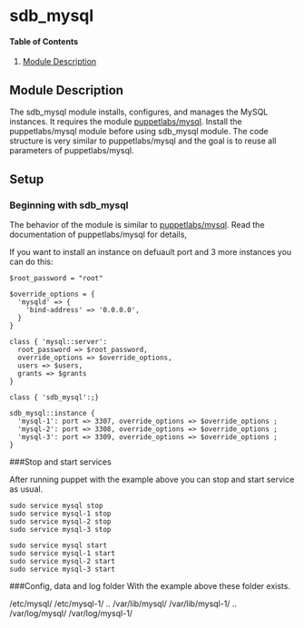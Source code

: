 # sdb_mysql

#### Table of Contents

1. [Module Description](#module-description)

## Module Description

The sdb_mysql module installs, configures, and manages the MySQL instances. It requires the module [puppetlabs/mysql](https://forge.puppetlabs.com/puppetlabs/mysql).
Install the puppetlabs/mysql module before using sdb_mysql module.
The code structure is very similar to puppetlabs/mysql and the goal is to reuse all parameters of puppetlabs/mysql.

## Setup

### Beginning with sdb_mysql

The behavior of the module is similar to [puppetlabs/mysql](https://forge.puppetlabs.com/puppetlabs/mysql).
Read the documentation of puppetlabs/mysql for details,

If you want to install an instance on defuault port and 3 more instances you can do this:

~~~
$root_password = "root"

$override_options = {
  'mysqld' => {
    'bind-address' => '0.0.0.0',
  }
}

class { 'mysql::server':
  root_password => $root_password,
  override_options => $override_options,
  users => $users,
  grants => $grants
}

class { 'sdb_mysql':;}

sdb_mysql::instance {
  'mysql-1': port => 3307, override_options => $override_options ;
  'mysql-2': port => 3308, override_options => $override_options ;
  'mysql-3': port => 3309, override_options => $override_options ;
}
~~~

###Stop and start services

After running puppet with the example above you can stop and start service as usual.
~~~
sudo service mysql stop
sudo service mysql-1 stop
sudo service mysql-2 stop
sudo service mysql-3 stop

sudo service mysql start
sudo service mysql-1 start
sudo service mysql-2 start
sudo service mysql-3 start
~~~

###Config, data and log folder
With the example above these folder exists.

/etc/mysql/
/etc/mysql-1/
..
/var/lib/mysql/
/var/lib/mysql-1/
..
/var/log/mysql/
/var/log/mysql-1/